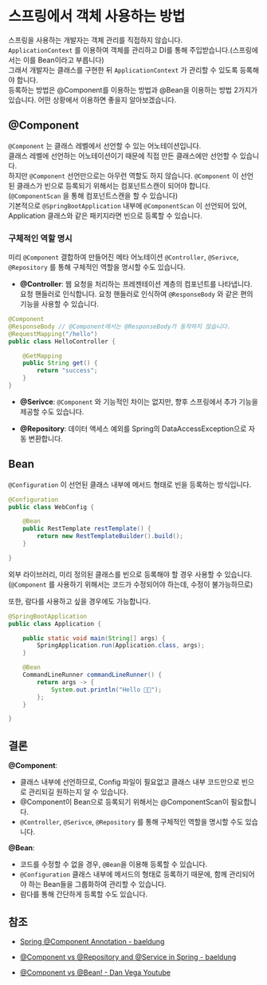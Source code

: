 # 스프링에서 객체 사용하는 방법

스프링을 사용하는 개발자는 객체 관리를 직접하지 않습니다.   
`ApplicationContext` 를 이용하여 객체를 관리하고 DI를 통해 주입받습니다.(스프링에서는 이를 Bean이라고 부릅니다)   
그래서 개발자는 클래스를 구현한 뒤 `ApplicationContext` 가 관리할 수 있도록 등록해야 합니다.   
등록하는 방법은 @Component를 이용하는 방법과 @Bean을 이용하는 방법 2가지가 있습니다. 어떤 상황에서 이용하면 좋을지 알아보겠습니다.

## @Component

`@Component` 는 클래스 레벨에서 선언할 수 있는 어노테이션입니다.   
클래스 레벨에 선언하는 어노테이션이기 때문에 직접 만든 클래스에만 선언할 수 있습니다.   
하지만 `@Component` 선언만으로는 아무런 역할도 하지 않습니다. `@Component` 이 선언된 클래스가 빈으로 등록되기 위해서는 컴포넌트스캔이 되어야 합니다.(`@ComponentScan` 을 통해 컴포넌트스캔을 할 수 있습니다)   
기본적으로 `@SpringBootApplication` 내부에 `@ComponentScan` 이 선언되어 있어, Application 클래스와 같은 패키지라면 빈으로 등록할 수 있습니다.

### 구체적인 역할 명시

미리 `@Component` 결합하여 만들어진 메타 어노테이션 `@Controller`, `@Serivce`, `@Repository` 를 통해 구체적인 역할을 명시할 수도 있습니다.   

- **@Controller**: 웹 요청을 처리하는 프레젠테이션 계층의 컴포넌트를 나타냅니다. 요청 핸들러로 인식합니다. 요청 핸들러로 인식하여 `@ResponseBody` 와 같은 편의 기능을 사용할 수 있습니다.

```java
@Component
@ResponseBody // @Component에서는 @ResponseBody가 동작하지 않습니다.
@RequestMapping("/hello")
public class HelloController {

    @GetMapping
    public String get() {
        return "success";
    }
}
```

- **@Serivce**:  `@Component` 와 기능적인 차이는 없지만, 향후 스프링에서 추가 기능을 제공할 수도 있습니다.

- **@Repository**: 데이터 액세스 예외를 Spring의 DataAccessException으로 자동 변환합니다.

## Bean

`@Configuration` 이 선언된 클래스 내부에 메서드 형태로 빈을 등록하는 방식입니다.

```java
@Configuration
public class WebConfig {

    @Bean
    public RestTemplate restTemplate() {
        return new RestTemplateBuilder().build();
    }

}
```

외부 라이브러리, 미리 정의된 클래스를 빈으로 등록해야 할 경우 사용할 수 있습니다.(`@Component` 를 사용하기 위해서는 코드가 수정되어야 하는데, 수정이 불가능하므로)   

또한, 람다를 사용하고 싶을 경우에도 가능합니다.   
```java
@SpringBootApplication
public class Application {

    public static void main(String[] args) {
        SpringApplication.run(Application.class, args);
    }

    @Bean
    CommandLineRunner commandLineRunner() {
        return args -> {
            System.out.println("Hello 👋🏻");
        };
    }

}
```

## 결론

**@Component**:
- 클래스 내부에 선언하므로, Config 파일이 필요없고 클래스 내부 코드만으로 빈으로 관리되길 원하는지 알 수 있습니다.
- @Component이 Bean으로 등록되기 위해서는 @ComponentScan이 필요합니다.
- `@Controller`, `@Serivce`, `@Repository` 를 통해 구체적인 역할을 명시할 수도 있습니다.

**@Bean**:
- 코드를 수정할 수 없을 경우, `@Bean`을 이용해 등록할 수 있습니다.
- `@Configuration` 클래스 내부에 메서드의 형태로 등록하기 때문에, 함께 관리되어야 하는 Bean들을 그룹화하여 관리할 수 있습니다.
- 람다를 통해 간단하게 등록할 수도 있습니다.

## 참조

- [Spring @Component Annotation - baeldung](https://www.baeldung.com/spring-component-annotation)
- [@Component vs @Repository and @Service in Spring - baeldung](https://www.baeldung.com/spring-component-repository-service)

- [@Component vs @Bean! - Dan Vega Youtube](https://www.youtube.com/watch?v=CWEQ-1vff1o)